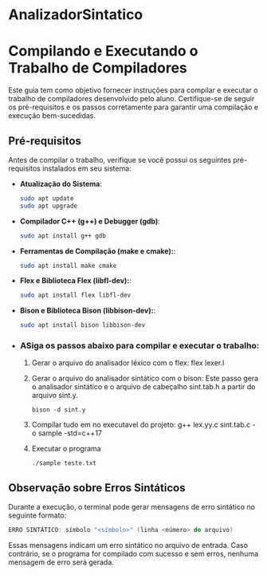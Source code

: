 # AnalizadorSintatico
# Compilando e Executando o Trabalho de Compiladores
Este guia tem como objetivo fornecer instruções para compilar e executar o trabalho de compiladores desenvolvido pelo aluno. Certifique-se de seguir os pré-requisitos e os passos corretamente para garantir uma compilação e execução bem-sucedidas.
## Pré-requisitos
Antes de compilar o trabalho, verifique se você possui os seguintes pré-requisitos instalados em seu sistema:
- **Atualização do Sistema**:
  ```bash
  sudo apt update
  sudo apt upgrade
- **Compilador C++ (g++) e Debugger (gdb)**:
  ```bash
  sudo apt install g++ gdb
- **Ferramentas de Compilação (make e cmake):**:
  ```bash
  sudo apt install make cmake
- **Flex e Biblioteca Flex (libfl-dev):**:
  ```bash
  sudo apt install flex libfl-dev
- **Bison e Biblioteca Bison (libbison-dev):**:
  ```bash
  sudo apt install bison libbison-dev
- ### ASiga os passos abaixo para compilar e executar o trabalho:
  1. Gerar o arquivo do analisador léxico com o flex:
         flex lexer.l
  2. Gerar o arquivo do analisador sintático com o bison:
  Este passo gera o analisador sintático e o arquivo de cabeçalho sint.tab.h a partir do arquivo sint.y.
  
	     bison -d sint.y 
  3. Compilar tudo em no executavel do projeto:
	     g++ lex.yy.c sint.tab.c -o sample -std=c++17
  4. Executar o programa
  
	     ./sample teste.txt
## Observação sobre Erros Sintáticos
Durante a execução, o terminal pode gerar mensagens de erro sintático no seguinte formato:

```cpp
ERRO SINTÁTICO: símbolo "<símbolo>" (linha <número> do arquivo)
```

Essas mensagens indicam um erro sintático no arquivo de entrada. Caso contrário, se o programa for compilado com sucesso e sem erros, nenhuma mensagem de erro será gerada.

